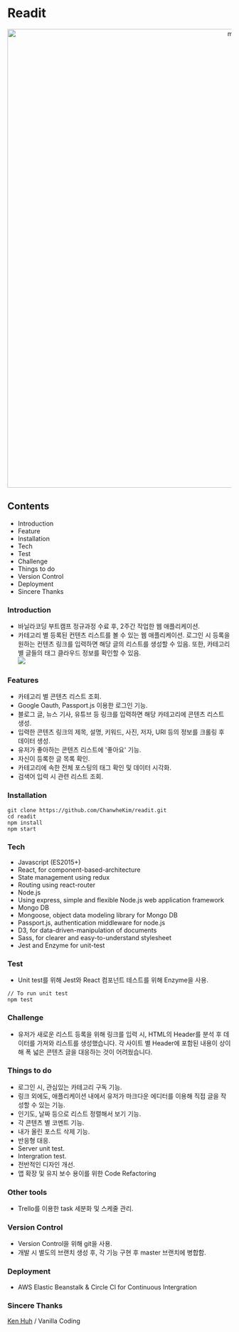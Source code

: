 # Readit

<center><img width="1032" alt="main-pic" src="https://user-images.githubusercontent.com/39963468/55375370-d28c6a00-5546-11e9-9c3c-40cc99125760.png"></center>

## Contents
- Introduction
- Feature
- Installation
- Tech
- Test
- Challenge
- Things to do
- Version Control
- Deployment
- Sincere Thanks

### Introduction
- 바닐라코딩 부트캠프 정규과정 수료 후, 2주간 작업한 웹 애플리케이션.
- 카테고리 별 등록된 컨텐츠 리스트를 볼 수 있는 웹 애플리케이션. 로그인 시 등록을 원하는 컨텐츠 링크를 입력하면 해당 글의 리스트를 생성할 수 있음. 또한, 카테고리 별 글들의 태그 클라우드 정보를 확인할 수 있음.<br>
![](readit.gif)

### Features
- 카테고리 별 콘텐츠 리스트 조회.
- Google Oauth, Passport.js 이용한 로그인 기능.
- 블로그 글, 뉴스 기사, 유튜브 등 링크를 입력하면 해당 카테고리에 콘텐츠 리스트 생성.
- 입력한 콘텐츠 링크의 제목, 설명, 키워드, 사진, 저자, URI 등의 정보를 크롤링 후 데이터 생성.
- 유저가 좋아하는 콘텐츠 리스트에 '좋아요' 기능.
- 자신이 등록한 글 목록 확인.
- 카테고리에 속한 전체 포스팅의 태그 확인 및 데이터 시각화.
- 검색어 입력 시 관련 리스트 조회.

### Installation
    git clone https://github.com/ChanwheKim/readit.git
    cd readit
    npm install
    npm start

### Tech
- Javascript (ES2015+)
- React, for component-based-architecture
- State management using redux
- Routing using react-router
- Node.js
- Using express, simple and flexible Node.js web application framework
- Mongo DB
- Mongoose, object data modeling library for Mongo DB
- Passport.js, authentication middleware for node.js
- D3, for data-driven-manipulation of documents
- Sass, for clearer and easy-to-understand stylesheet
- Jest and Enzyme for unit-test

### Test
- Unit test를 위해 Jest와 React 컴포넌트 테스트를 위해 Enzyme을 사용.
```
// To run unit test
npm test
```

### Challenge
- 유저가 새로운 리스트 등록을 위해 링크를 입력 시, HTML의 Header를 분석 후 데이터를 가져와 리스트를 생성했습니다. 각 사이트 별 Header에 포함된 내용이 상이해 폭 넓은 콘텐츠 글을 대응하는 것이 어려웠습니다.

### Things to do
- 로그인 시, 관심있는 카테고리 구독 기능.
- 링크 외에도, 애플리케이션 내에서 유저가 마크다운 에디터를 이용해 직접 글을 작성할 수 있는 기능.
- 인기도, 날짜 등으로 리스트 정렬해서 보기 기능.
- 각 콘텐츠 별 코멘트 기능.
- 내가 올린 포스트 삭제 기능.
- 반응형 대응.
- Server unit test.
- Intergration test.
- 전반적인 디자인 개선.
- 앱 확장 및 유지 보수 용이를 위한 Code Refactoring

### Other tools
- Trello를 이용한 task 세분화 및 스케줄 관리.

### Version Control
- Version Control을 위해 git을 사용.
- 개발 시 별도의 브랜치 생성 후, 각 기능 구현 후 master 브랜치에 병합함.

### Deployment
- AWS Elastic Beanstalk & Circle CI for Continuous Intergration

### Sincere Thanks
[Ken Huh](https://github.com/Ken123777) / Vanilla Coding
